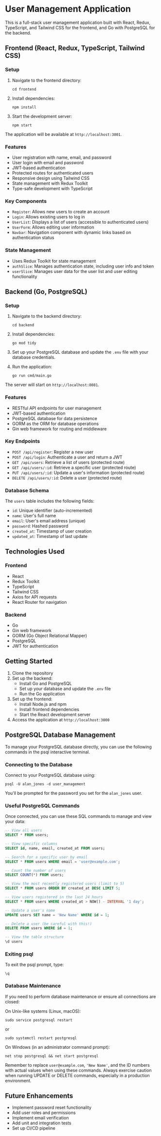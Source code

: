 # User Management Application

This is a full-stack user management application built with React, Redux, TypeScript, and Tailwind CSS for the frontend, and Go with PostgreSQL for the backend.

## Frontend (React, Redux, TypeScript, Tailwind CSS)

### Setup

1. Navigate to the frontend directory:
   ```
   cd frontend
   ```

2. Install dependencies:
   ```
   npm install
   ```

3. Start the development server:
   ```
   npm start
   ```

The application will be available at `http://localhost:3001`.

### Features

- User registration with name, email, and password
- User login with email and password
- JWT-based authentication
- Protected routes for authenticated users
- Responsive design using Tailwind CSS
- State management with Redux Toolkit
- Type-safe development with TypeScript

### Key Components

- `Register`: Allows new users to create an account
- `Login`: Allows existing users to log in
- `UserList`: Displays a list of users (accessible to authenticated users)
- `UserForm`: Allows editing user information
- `Navbar`: Navigation component with dynamic links based on authentication status

### State Management

- Uses Redux Toolkit for state management
- `authSlice`: Manages authentication state, including user info and token
- `userSlice`: Manages user data for the user list and user editing functionality

## Backend (Go, PostgreSQL)

### Setup

1. Navigate to the backend directory:
   ```
   cd backend
   ```

2. Install dependencies:
   ```
   go mod tidy
   ```

3. Set up your PostgreSQL database and update the `.env` file with your database credentials.

4. Run the application:
   ```
   go run cmd/main.go
   ```

The server will start on `http://localhost:8081`.

### Features

- RESTful API endpoints for user management
- JWT-based authentication
- PostgreSQL database for data persistence
- GORM as the ORM for database operations
- Gin web framework for routing and middleware

### Key Endpoints

- `POST /api/register`: Register a new user
- `POST /api/login`: Authenticate a user and return a JWT
- `GET /api/users`: Retrieve a list of users (protected route)
- `GET /api/users/:id`: Retrieve a specific user (protected route)
- `PUT /api/users/:id`: Update a user's information (protected route)
- `DELETE /api/users/:id`: Delete a user (protected route)

### Database Schema

The `users` table includes the following fields:
- `id`: Unique identifier (auto-incremented)
- `name`: User's full name
- `email`: User's email address (unique)
- `password`: Hashed password
- `created_at`: Timestamp of user creation
- `updated_at`: Timestamp of last update

## Technologies Used

### Frontend
- React
- Redux Toolkit
- TypeScript
- Tailwind CSS
- Axios for API requests
- React Router for navigation

### Backend
- Go
- Gin web framework
- GORM (Go Object Relational Mapper)
- PostgreSQL
- JWT for authentication

## Getting Started

1. Clone the repository
2. Set up the backend:
   - Install Go and PostgreSQL
   - Set up your database and update the `.env` file
   - Run the Go application
3. Set up the frontend:
   - Install Node.js and npm
   - Install frontend dependencies
   - Start the React development server
4. Access the application at `http://localhost:3000`


## PostgreSQL Database Management

To manage your PostgreSQL database directly, you can use the following commands in the psql interactive terminal.

### Connecting to the Database

Connect to your PostgreSQL database using:

```
psql -U alan_jones -d user_management
```

You'll be prompted for the password you set for the `alan_jones` user.

### Useful PostgreSQL Commands

Once connected, you can use these SQL commands to manage and view your data:

```sql
-- View all users
SELECT * FROM users;

-- View specific columns
SELECT id, name, email, created_at FROM users;

-- Search for a specific user by email
SELECT * FROM users WHERE email = 'user@example.com';

-- Count the number of users
SELECT COUNT(*) FROM users;

-- View the most recently registered users (limit to 5)
SELECT * FROM users ORDER BY created_at DESC LIMIT 5;

-- View users registered in the last 24 hours
SELECT * FROM users WHERE created_at > NOW() - INTERVAL '1 day';

-- Update a user's name
UPDATE users SET name = 'New Name' WHERE id = 1;

-- Delete a user (be careful with this!)
DELETE FROM users WHERE id = 1;

-- View the table structure
\d users
```

### Exiting psql

To exit the psql prompt, type:

```
\q
```

### Database Maintenance

If you need to perform database maintenance or ensure all connections are closed:

On Unix-like systems (Linux, macOS):
```
sudo service postgresql restart
```
or
```
sudo systemctl restart postgresql
```

On Windows (in an administrator command prompt):
```
net stop postgresql && net start postgresql
```

Remember to replace `user@example.com`, `'New Name'`, and the ID numbers with actual values when using these commands. Always exercise caution when running UPDATE or DELETE commands, especially in a production environment.

## Future Enhancements

- Implement password reset functionality
- Add user roles and permissions
- Implement email verification
- Add unit and integration tests
- Set up CI/CD pipeline